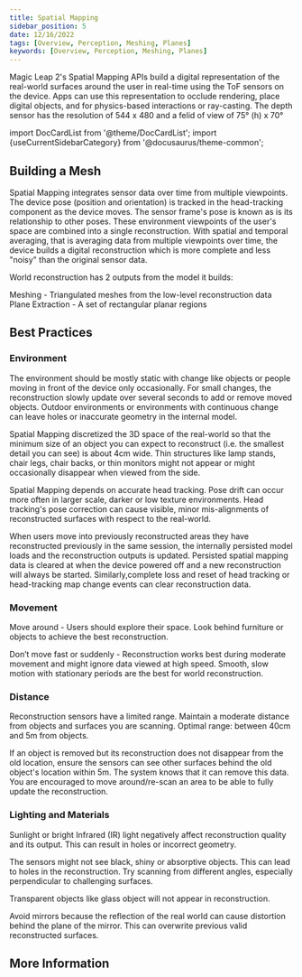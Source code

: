 ```yaml
---
title: Spatial Mapping
sidebar_position: 5
date: 12/16/2022
tags: [Overview, Perception, Meshing, Planes]
keywords: [Overview, Perception, Meshing, Planes]
---
```


Magic Leap 2's Spatial Mapping APIs build a digital representation of the real-world surfaces around the user in real-time using the ToF sensors on the device. Apps can use this representation to occlude rendering, place digital objects, and for physics-based interactions or ray-casting. The depth sensor has the resolution of 544 x 480 and a felid of view of 75° (h) x 70°

import DocCardList from '@theme/DocCardList';
import {useCurrentSidebarCategory} from '@docusaurus/theme-common';

## Building a Mesh

Spatial Mapping integrates sensor data over time from multiple viewpoints. The device pose (position and orientation) is tracked in the head-tracking component as the device moves. The sensor frame's pose is known as is its relationship to other poses. These environment viewpoints of the user's space are combined into a single reconstruction. With spatial and temporal averaging, that is averaging data from multiple viewpoints over time, the device builds a digital reconstruction which is more complete and less "noisy" than the original sensor data.

World reconstruction has 2 outputs from the model it builds:

Meshing - Triangulated meshes from the low-level reconstruction data
Plane Extraction - A set of rectangular planar regions

## Best Practices

### Environment

The environment should be mostly static with change like objects or people moving in front of the device only occasionally. For small changes, the reconstruction slowly update over several seconds to add or remove moved objects. Outdoor environments or environments with continuous change can leave holes or inaccurate geometry in the internal model.

Spatial Mapping discretized the 3D space of the real-world so that the minimum size of an object you can expect to reconstruct (i.e. the smallest detail you can see) is about 4cm wide. Thin structures like lamp stands, chair legs, chair backs, or thin monitors might not appear or might occasionally disappear when viewed from the side.

Spatial Mapping depends on accurate head tracking. Pose drift can occur more often in larger scale, darker or low texture environments. Head tracking's pose correction can cause visible, minor mis-alignments of reconstructed surfaces with respect to the real-world.

When users move into previously reconstructed areas they have reconstructed previously in the same session, the internally persisted model loads and the reconstruction outputs is updated. Persisted spatial mapping data is cleared at when the device powered off and a new reconstruction will always be started. Similarly,complete loss and reset of head tracking or head-tracking map change events can clear reconstruction data.

### Movement

Move around - Users should explore their space. Look behind furniture or objects to achieve the best reconstruction.

Don’t move fast or suddenly - Reconstruction works best during moderate movement and might ignore data viewed at high speed. Smooth, slow motion with stationary periods are the best for world reconstruction.

### Distance

Reconstruction sensors have a limited range. Maintain a moderate distance from objects and surfaces you are scanning. Optimal range: between 40cm and 5m from objects.

If an object is removed but its reconstruction does not disappear from the old location, ensure the sensors can see other surfaces behind the old object's location within 5m. The system knows that it can remove this data. You are encouraged to move around/re-scan an area to be able to fully update the reconstruction.

### Lighting and Materials

Sunlight or bright Infrared (IR) light negatively affect reconstruction quality and its output. This can result in holes or incorrect geometry.

The sensors might not see black, shiny or absorptive objects. This can lead to holes in the reconstruction. Try scanning from different angles, especially perpendicular to challenging surfaces.

Transparent objects like glass object will not appear in reconstruction.

Avoid mirrors because the reflection of the real world can cause distortion behind the plane of the mirror. This can overwrite previous valid reconstructed surfaces.

## More Information

<DocCardList items={useCurrentSidebarCategory().items}/>

